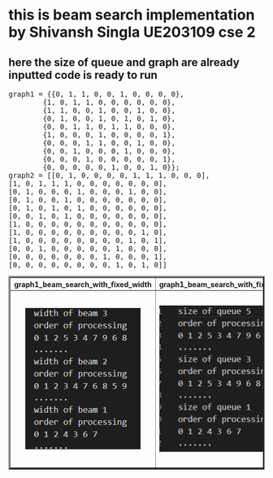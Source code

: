 # this is beam search implementation by Shivansh Singla UE203109 cse 2

## here the size of queue and graph are already inputted code is ready to run
<pre>
graph1 = {{0, 1, 1, 0, 0, 1, 0, 0, 0, 0}, 
        {1, 0, 1, 1, 0, 0, 0, 0, 0, 0}, 
        {1, 1, 0, 0, 1, 0, 0, 1, 0, 0}, 
        {0, 1, 0, 0, 1, 0, 1, 0, 1, 0}, 
        {0, 0, 1, 1, 0, 1, 1, 0, 0, 0}, 
        {1, 0, 0, 0, 1, 0, 0, 0, 0, 1}, 
        {0, 0, 0, 1, 1, 0, 0, 1, 0, 0}, 
        {0, 0, 1, 0, 0, 0, 1, 0, 0, 0}, 
        {0, 0, 0, 1, 0, 0, 0, 0, 0, 1}, 
        {0, 0, 0, 0, 0, 1, 0, 0, 1, 0}};
graph2 = [[0, 1, 0, 0, 0, 0, 1, 1, 1, 0, 0, 0], 
[1, 0, 1, 1, 1, 0, 0, 0, 0, 0, 0, 0], 
[0, 1, 0, 0, 0, 1, 0, 0, 0, 1, 0, 0], 
[0, 1, 0, 0, 1, 0, 0, 0, 0, 0, 0, 0], 
[0, 1, 0, 1, 0, 1, 0, 0, 0, 0, 0, 0], 
[0, 0, 1, 0, 1, 0, 0, 0, 0, 0, 0, 0], 
[1, 0, 0, 0, 0, 0, 0, 0, 0, 0, 0, 0], 
[1, 0, 0, 0, 0, 0, 0, 0, 0, 0, 1, 0], 
[1, 0, 0, 0, 0, 0, 0, 0, 0, 1, 0, 1], 
[0, 0, 1, 0, 0, 0, 0, 0, 1, 0, 0, 0], 
[0, 0, 0, 0, 0, 0, 0, 1, 0, 0, 0, 1], 
[0, 0, 0, 0, 0, 0, 0, 0, 1, 0, 1, 0]]
</pre>
<table border="3" align="center">
  <tr>
    <th>graph1_beam_search_with_fixed_width</th>
    <th>graph1_beam_search_with_fixed_queue</th>
    <th>graph2_beam_search_with_fixed_width</th>
    <th>graph2_beam_search_with_fixed_queue</th>
  </tr>
  <tr>
       <th><img src="outputs/graph11.png"</th>
       <th><img src="outputs/graph12.png"</th>
       <th><img src="outputs/graph21.png"</th>
       <th><img src="outputs/graph22.png"</th>
  </tr>     
</table>
